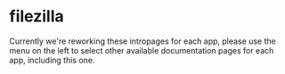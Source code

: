 # filezilla

Currently we're reworking these intropages for each app, please use the menu on the left to select other available documentation pages for each app, including this one.
